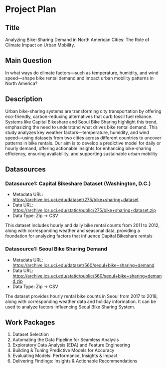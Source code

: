 # Project Plan

## Title
Analyzing Bike-Sharing Demand in North American Cities: The Role of Climate Impact on Urban Mobility.

## Main Question

<!-- Think about one main question you want to answer based on the data. -->
In what ways do climate factors—such as temperature, humidity, and wind speed—shape bike rental demand and impact urban mobility patterns in North America?

## Description

<!-- Describe your data science project in max. 200 words. Consider writing about why and how you attempt it. -->
Urban bike-sharing systems are transforming city transportation by offering eco-friendly, carbon-reducing alternatives that curb fossil fuel reliance. Systems like Capital Bikeshare and Seoul Bike Sharing highlight this trend, emphasizing the need to understand what drives bike rental demand. This study analyzes key weather factors—temperature, humidity, and wind speed—using datasets from two cities across different countries to uncover patterns in bike rentals. Our aim is to develop a predictive model for daily or hourly demand, offering actionable insights for enhancing bike-sharing efficiency, ensuring availability, and supporting sustainable urban mobility

## Datasources

<!-- Describe each datasources you plan to use in a section. Use the prefic "DatasourceX" where X is the id of the datasource. -->

### Datasource1: Capital Bikeshare Dataset (Washington, D.C.)
* Metadata URL: https://archive.ics.uci.edu/dataset/275/bike+sharing+dataset
* Data URL: https://archive.ics.uci.edu/static/public/275/bike+sharing+dataset.zip
* Data Type: Zip -> CSV

This dataset includes hourly and daily bike rental counts from 2011 to 2012, along with corresponding weather and seasonal data, providing a foundation for analyzing factors that influence Capital Bikeshare rentals

### Datasource1: Seoul Bike Sharing Demand
* Metadata URL: https://archive.ics.uci.edu/dataset/560/seoul+bike+sharing+demand
* Data URL: https://archive.ics.uci.edu/static/public/560/seoul+bike+sharing+demand.zip
* Data Type: Zip -> CSV

The dataset provides hourly rental bike counts in Seoul from 2017 to 2018, along with corresponding weather data and holiday information. It can be used to analyze factors influencing Seoul Bike Sharing System.

## Work Packages

<!-- List of work packages ordered sequentially, each pointing to an issue with more details. -->

1. Dataset Selection
2. Automating the Data Pipeline for Seamless Analysis
3. Exploratory Data Analysis (EDA) and Feature Engineering
4. Building & Tuning Predictive Models for Accuracy
5. Evaluating Models: Performance, Insights & Impact
6. Delivering Findings: Insights & Actionable Recommendations

<!-- [i1]: https://github.com/jvalue/made-template/issues/1 -->
